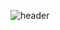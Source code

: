 ![header](https://capsule-render.vercel.app/api?type=waving&color=gradient&customColorList=14&height=150&section=header)
